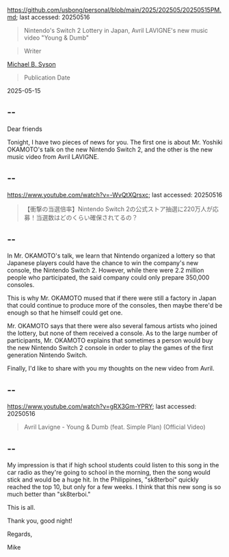 https://github.com/usbong/personal/blob/main/2025/202505/20250515PM.md; last accessed: 20250516

> Nintendo's Switch 2 Lottery in Japan, Avril LAVIGNE's new music video "Young & Dumb"

> Writer

[Michael B. Syson](https://www.linkedin.com/in/michaelsyson/)

> Publication Date

2025-05-15

## --

Dear friends

Tonight, I have two pieces of news for you. The first one is about Mr. Yoshiki OKAMOTO's talk on the new Nintendo Switch 2, and the other is the new music video from Avril LAVIGNE.

## --

https://www.youtube.com/watch?v=-WvQtXQrsxc; last accessed: 20250516

> 【衝撃の当選倍率】Nintendo Switch 2の公式ストア抽選に220万人が応募！当選数はどのくらい確保されてるの？

## --

In Mr. OKAMOTO's talk, we learn that Nintendo organized a lottery so that Japanese players could have the chance to win the company's new console, the Nintendo Switch 2. However, while there were 2.2 million people who participated, the said company could only prepare 350,000 consoles. 

This is why Mr. OKAMOTO mused that if there were still a factory in Japan that could continue to produce more of the consoles, then maybe there'd be enough so that he himself could get one. 

Mr. OKAMOTO says that there were also several famous artists who joined the lottery, but none of them received a console. As to the large number of participants, Mr. OKAMOTO explains that sometimes a person would buy the new Nintendo Switch 2 console in order to play the games of the first generation Nintendo Switch.

Finally, I'd like to share with you my thoughts on the new video from Avril. 

## --

https://www.youtube.com/watch?v=gRX3Gm-YPRY; last accessed: 20250516

> Avril Lavigne - Young & Dumb (feat. Simple Plan) (Official Video) 

## --

My impression is that if high school students could listen to this song in the car radio as they're going to school in the morning, then the song would stick and would be a huge hit. In the Philippines, "sk8terboi" quickly reached the top 10, but only for a few weeks. I think that this new song is so much better than "sk8terboi."

This is all.

Thank you, good night!

Regards,

Mike
